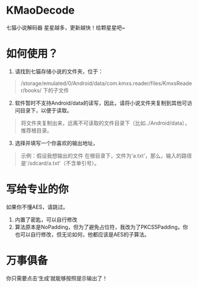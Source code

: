 # KMaoDecode
七猫小说解码器
星星越多，更新越快！给颗星星吧~

# 如何使用？
1. 请找到七猫存储小说的文件夹，位于：
> /storage/emulated/0/Android/data/com.kmxs.reader/files/KmxsReader/books/
下的子文件
2. 软件暂时不支持Android/data的读写，因此，请将小说文件夹复制到其他可访问目录下，以便于读取。
> 将文件夹复制出来，远离不可读取的文件目录下（比如../Android/data），推荐根目录。
3. 选择并填写一个你喜欢的输出地址，
> 示例：假设我想输出的文件 在根目录下，文件为'a.txt'，那么，输入的路径是'/sdcard/a.txt'（不含单引号）。

# 写给专业的你
如果你不懂AES，请跳过。
1. 内置了密匙，可以自行修改
2. 算法原本是NoPadding，但为了避免占位符，我改为了PKCS5Padding，你也可以自行修改，但无论如何，他都应该是AES的子算法。

# 万事俱备
你只需要点击‘生成’就能够按照提示输出了！
